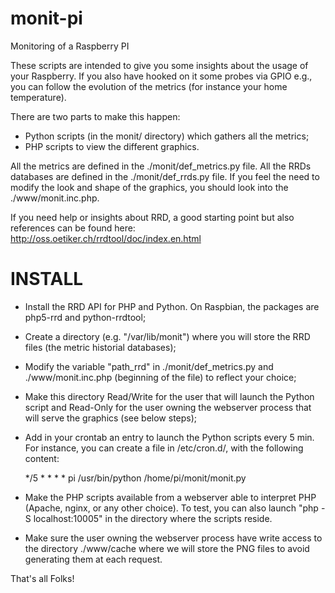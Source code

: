 monit-pi
========

Monitoring of a Raspberry PI


These scripts are intended to give you some insights about the usage
of your Raspberry. If you also have hooked on it some probes via GPIO
e.g., you can follow the evolution of the metrics (for instance your
home temperature).

There are two parts to make this happen:
   - Python scripts (in the monit/ directory) which gathers all the
     metrics;
   - PHP scripts to view the different graphics.

All the metrics are defined in the ./monit/def_metrics.py file. All the
RRDs databases are defined in the ./monit/def_rrds.py file. If you feel
the need to modify the look and shape of the graphics, you should look
into the ./www/monit.inc.php.

If you need help or insights about RRD, a good starting point but also
references can be found here: http://oss.oetiker.ch/rrdtool/doc/index.en.html


INSTALL
=======
   - Install the RRD API for PHP and Python. On Raspbian, the packages are
     php5-rrd and python-rrdtool;
   - Create a directory (e.g. "/var/lib/monit") where you will store the 
     RRD files (the metric  historial databases);
   - Modify the variable "path_rrd" in ./monit/def_metrics.py and 
     ./www/monit.inc.php (beginning of the file) to reflect your choice;
   - Make this directory Read/Write for the user that will launch the 
     Python script and Read-Only for the user owning the webserver process 
     that will serve the graphics (see below steps);
   - Add in your crontab an entry to launch the Python scripts every 5 min. 
     For instance, you can create a file in /etc/cron.d/, with the following 
     content:

     */5 * * * *     pi      /usr/bin/python /home/pi/monit/monit.py

   - Make the PHP scripts available from a webserver able to interpret PHP 
     (Apache, nginx, or any other choice). To test, you can also launch 
     "php -S localhost:10005" in the directory where the scripts reside.
   - Make sure the user owning the webserver process have write access to
     the directory ./www/cache where we will store the PNG files to avoid
     generating them at each request.

That's all Folks!
